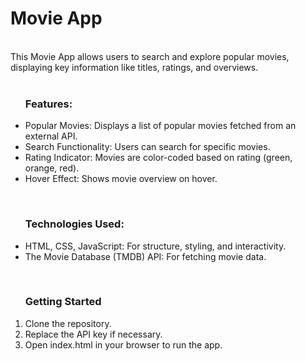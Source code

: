 <h1><b>Movie App</b></h1>
<br>This Movie App allows users to search and explore popular movies, displaying key information like titles, ratings, and overviews.
<br>
<br>

<ul>
<h3><b>Features:</b></h3>
<li>Popular Movies: Displays a list of popular movies fetched from an external API.</li>
<li>Search Functionality: Users can search for specific movies.</li>
<li>Rating Indicator: Movies are color-coded based on rating (green, orange, red).</li>
<li>Hover Effect: Shows movie overview on hover.</li>
</ul>
<br>

<ul>
<h3><b>Technologies Used:</b></h3>
<li>HTML, CSS, JavaScript: For structure, styling, and interactivity.</li>
<li>The Movie Database (TMDB) API: For fetching movie data.</li>
</ul>
<br>

<ol>
<h3><b>Getting Started</h3></b>
<li>Clone the repository.</li>
<li>Replace the API key if necessary.</li>
<li>Open index.html in your browser to run the app.</li>
</ol>
